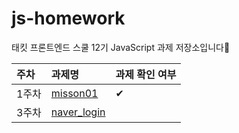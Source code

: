 # js-homework

태킷 프론트엔드 스쿨 12기 JavaScript 과제 저장소입니다🙌

| 주차  | 과제명                             | 과제 확인 여부 |
| :---- | :--------------------------------- | :------------- |
| 1주차 | [misson01](./md/misson01.md)       | ✔              |
| 3주차 | [naver_login](./md/naver_login.md) |                |
